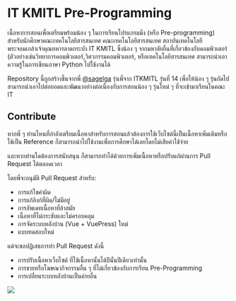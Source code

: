# IT KMITL Pre-Programming

เนื้อหาการสอนเพื่อเตรียมพร้อมน้อง ๆ ในการเรียนโปรแกรมมิ่ง (หรือ Pre-programming) สำหรับนักศึกษาคณะเทคโนโลยีสารสนเทศ คณะเทคโนโลยีสารสนเทศ สถาบันเทคโนโลยีพระจอมเกล้าเจ้าคุณทหารลาดกระบัง IT KMITL ซึ่งน้อง ๆ จากมหาลัยอื่นที่เกี่ยวข้องกับคอมพิวเตอร์ (ตัวอย่างเช่นวิทยาการคอมพิวเตอร์,วิศวกรรมคอมพิวเตอร์, หรือเทคโนโลยีสารสนเทศ สามารถนำเอาความรู้ในการเขียนภาษา Python ไปใช้งานได้

Repository นี้ถูกสร้างขึ้นจากพี่ [@sagelga](https://github.com/sagelga) รุ่นพี่จาก IT​KMITL รุ่นที่ 14 เพื่อให้น้อง ๆ รุ่นถัดไปสามารถนำเอาไปต่อยอดและพัฒนาอย่างต่อเนื่องกับการสอนน้อง ๆ รุ่นใหม่ ๆ ที่จะเข้ามาเรียนในคณะ IT

## Contribute

หากพี่ ๆ ท่านไหนที่กำลังเตรียมเนื้อหาสำหรับการสอนแล้วต้องการใช้เว็บไซต์นี้เป็นเนื้อหาเพิ่มเติมหรือใช้เป็น Reference ก็สามารถนำไปใช้งานเพื่อการศึกษาได้เลยโดยไม่เสียค่าใช้จ่าย

และหากท่านใดต้องการสนับสนุน ก็สามารถทำได้ด้วยการเพิ่มเนื้อหาหรือปรับแก้ผ่านการ Pull Request ได้ตลอดเวลา

โดยพี่จะอนุมัติ Pull Request สำหรับ:

- การแก้ไขคำผิด
- การแก้ลิงก์ที่ผิด/ไม่มีอยู่
- การอัพเดทเนื้อหาที่ล้าสมัย
- เนื้อหาที่ไม่กระชับและไม่ครอบคลุม
- การจัดระบบหลังบ้าน (Vue + VuePress) ใหม่
- แบบทดสอบใหม่

แต่จะขอปฏิเสธการทำ Pull Request ดังนี้

- การปรับเนื้อหาเว็บไซต์ ที่ใช้เนื้อหานั้นได้ปีนั้นปีเดียวเท่านั้น
- การขายหรือโฆษณากิจกรรมอื่น ๆ ที่ไม่เกี่ยวข้องกับการเรียน Pre-Programming
- การเปลี่ยนระบบหลังบ้านเป็นค่ายอื่น

<a href="https://github.com/sagelga/preprogramming/graphs/contributors">
  <img src="https://contrib.rocks/image?repo=sagelga/preprogramming" />
</a>
